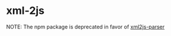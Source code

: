 xml-2js
=======

NOTE: The npm package is deprecated in favor of [xml2js-parser](https://www.npmjs.com/package/xml2js-parser)
